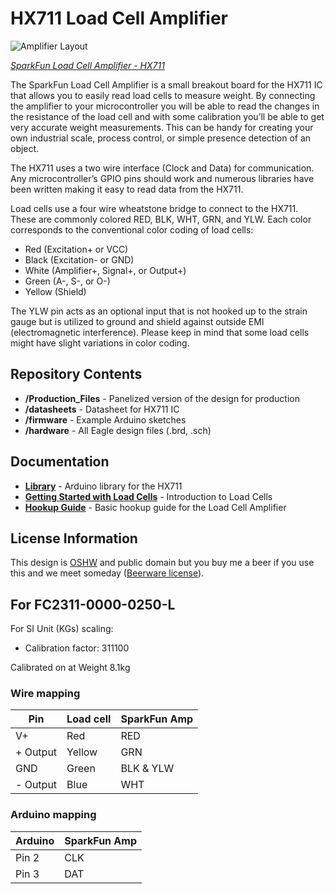 # HX711 Load Cell Amplifier

![Amplifier Layout](https://cdn.sparkfun.com/assets/parts/1/0/3/9/5/13230-01.jpg)

*[SparkFun Load Cell Amplifier - HX711](https://www.sparkfun.com/products/13230)*

The SparkFun Load Cell Amplifier is a small breakout board for the HX711 IC that allows you to easily read load cells to measure weight. By connecting the amplifier to your microcontroller you will be able to read the changes in the resistance of the load cell and with some calibration you’ll be able to get very accurate weight measurements. This can be handy for creating your own industrial scale, process control, or simple presence detection of an object.

The HX711 uses a two wire interface (Clock and Data) for communication. Any microcontroller’s GPIO pins should work and numerous libraries have been written making it easy to read data from the HX711.

Load cells use a four wire wheatstone bridge to connect to the HX711. These are commonly colored RED, BLK, WHT, GRN, and YLW. Each color corresponds to the conventional color coding of load cells:

* Red (Excitation+ or VCC)
* Black (Excitation- or GND)
* White (Amplifier+, Signal+, or Output+)
* Green (A-, S-, or O-)
* Yellow (Shield)

The YLW pin acts as an optional input that is not hooked up to the strain gauge but is utilized to ground and shield against outside EMI (electromagnetic interference). Please keep in mind that some load cells might have slight variations in color coding.

## Repository Contents

* **/Production_Files** - Panelized version of the design for production
* **/datasheets** - Datasheet for HX711 IC
* **/firmware** - Example Arduino sketches
* **/hardware** - All Eagle design files (.brd, .sch)

## Documentation

* **[Library](https://github.com/bogde/HX711)** - Arduino library for the HX711
* **[Getting Started with Load Cells](https://learn.sparkfun.com/tutorials/getting-started-with-load-cells)** - Introduction to Load Cells
* **[Hookup Guide](https://learn.sparkfun.com/tutorials/load-cell-amplifier-hx711-breakout-hookup-guide)** - Basic hookup guide for the Load Cell Amplifier

## License Information

This design is [OSHW](http://www.oshwa.org/definition/) and public domain but you buy me a beer if you use this and we meet someday ([Beerware license](http://en.wikipedia.org/wiki/Beerware)).

## For FC2311-0000-0250-L

For SI Unit (KGs) scaling:

* Calibration factor: 311100

Calibrated on at Weight 8.1kg

### Wire mapping

| Pin | Load cell | SparkFun Amp |
|-----|-----------|--------------|
| V+ | Red | RED |
| + Output | Yellow | GRN |
| GND | Green | BLK & YLW |
| - Output | Blue | WHT |

### Arduino mapping

| Arduino | SparkFun Amp |
|---------|--------------|
| Pin 2 | CLK |
| Pin 3 | DAT |
